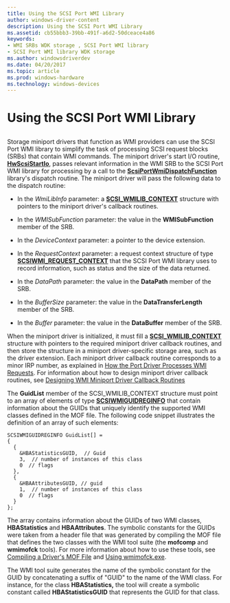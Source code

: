 ```yaml
---
title: Using the SCSI Port WMI Library
author: windows-driver-content
description: Using the SCSI Port WMI Library
ms.assetid: cb55bbb3-39bb-491f-a6d2-50dceace4a86
keywords:
- WMI SRBs WDK storage , SCSI Port WMI library
- SCSI Port WMI library WDK storage
ms.author: windowsdriverdev
ms.date: 04/20/2017
ms.topic: article
ms.prod: windows-hardware
ms.technology: windows-devices
---
```


# Using the SCSI Port WMI Library


## <span id="ddk_using_the_scsi_port_wmi_library_kg"></span><span id="DDK_USING_THE_SCSI_PORT_WMI_LIBRARY_KG"></span>


Storage miniport drivers that function as WMI providers can use the SCSI Port WMI library to simplify the task of processing SCSI request blocks (SRBs) that contain WMI commands. The miniport driver's start I/O routine, [**HwScsiStartIo**](https://msdn.microsoft.com/library/windows/hardware/ff557323), passes relevant information in the WMI SRB to the SCSI Port WMI library for processing by a call to the [**ScsiPortWmiDispatchFunction**](https://msdn.microsoft.com/library/windows/hardware/ff564766) library's dispatch routine. The miniport driver will pass the following data to the dispatch routine:

-   In the *WmiLibInfo* parameter: a [**SCSI\_WMILIB\_CONTEXT**](https://msdn.microsoft.com/library/windows/hardware/ff565395) structure with pointers to the miniport driver's callback routines.

-   In the *WMISubFunction* parameter: the value in the **WMISubFunction** member of the SRB.

-   In the *DeviceContext* parameter: a pointer to the device extension.

-   In the *RequestContext* parameter: a request context structure of type [**SCSIWMI\_REQUEST\_CONTEXT**](https://msdn.microsoft.com/library/windows/hardware/ff564946) that the SCSI Port WMI library uses to record information, such as status and the size of the data returned.

-   In the *DataPath* parameter: the value in the **DataPath** member of the SRB.

-   In the *BufferSize* parameter: the value in the **DataTransferLength** member of the SRB.

-   In the *Buffer* parameter: the value in the **DataBuffer** member of the SRB.

When the miniport driver is initialized, it must fill a [**SCSI\_WMILIB\_CONTEXT**](https://msdn.microsoft.com/library/windows/hardware/ff565395) structure with pointers to the required miniport driver callback routines, and then store the structure in a miniport driver-specific storage area, such as the driver extension. Each miniport driver callback routine corresponds to a minor IRP number, as explained in [How the Port Driver Processes WMI Requests](how-the-port-driver-processes-wmi-requests.md). For information about how to design miniport driver callback routines, see [Designing WMI Miniport Driver Callback Routines](designing-wmi-miniport-driver-callback-routines.md)

The **GuidList** member of the SCSI\_WMILIB\_CONTEXT structure must point to an array of elements of type [**SCSIWMIGUIDREGINFO**](https://msdn.microsoft.com/library/windows/hardware/ff564941) that contain information about the GUIDs that uniquely identify the supported WMI classes defined in the MOF file. The following code snippet illustrates the definition of an array of such elements:

```
SCSIWMIGUIDREGINFO GuidList[] = 
{
  {
    &HBAStatisticsGUID,  // Guid
    3,  // number of instances of this class
    0  // flags
  },
  {
    &HBAAttributesGUID, // guid
    1,  // number of instances of this class
    0  // flags
  }
};
```

The array contains information about the GUIDs of two WMI classes, **HBAStatistics** and **HBAAttributes**. The symbolic constants for the GUIDs were taken from a header file that was generated by compiling the MOF file that defines the two classes with the WMI tool suite (the **mofcomp** and **wmimofck** tools). For more information about how to use these tools, see [Compiling a Driver's MOF File](https://msdn.microsoft.com/library/windows/hardware/ff542012) and [Using wmimofck.exe](https://msdn.microsoft.com/library/windows/hardware/ff565588).

The WMI tool suite generates the name of the symbolic constant for the GUID by concatenating a suffix of "GUID" to the name of the WMI class. For instance, for the class **HBAStatistics,** the tool will create a symbolic constant called **HBAStatisticsGUID** that represents the GUID for that class.

 

 




